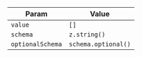 | Param            | Value               |
| ---------------- | ------------------- |
| `value`          | `[]`                |
| `schema`         | `z.string()`        |
| `optionalSchema` | `schema.optional()` |
